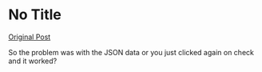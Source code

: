 # No Title

[Original Post](https://discourse.onlinedegree.iitm.ac.in/t/161120/153)

<p>So the problem was with the JSON data or you just clicked again on check and it worked?</p>